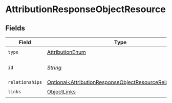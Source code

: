 # AttributionResponseObjectResource


## Fields

| Field                                                                                                                                  | Type                                                                                                                                   | Required                                                                                                                               | Description                                                                                                                            | Example                                                                                                                                |
| -------------------------------------------------------------------------------------------------------------------------------------- | -------------------------------------------------------------------------------------------------------------------------------------- | -------------------------------------------------------------------------------------------------------------------------------------- | -------------------------------------------------------------------------------------------------------------------------------------- | -------------------------------------------------------------------------------------------------------------------------------------- |
| `type`                                                                                                                                 | [AttributionEnum](../../models/components/AttributionEnum.md)                                                                          | :heavy_check_mark:                                                                                                                     | N/A                                                                                                                                    |                                                                                                                                        |
| `id`                                                                                                                                   | *String*                                                                                                                               | :heavy_check_mark:                                                                                                                     | The ID of the attribution                                                                                                              | 925e385b52fb405715f3616c337cc65c                                                                                                       |
| `relationships`                                                                                                                        | [Optional\<AttributionResponseObjectResourceRelationships>](../../models/components/AttributionResponseObjectResourceRelationships.md) | :heavy_minus_sign:                                                                                                                     | N/A                                                                                                                                    |                                                                                                                                        |
| `links`                                                                                                                                | [ObjectLinks](../../models/components/ObjectLinks.md)                                                                                  | :heavy_check_mark:                                                                                                                     | N/A                                                                                                                                    |                                                                                                                                        |